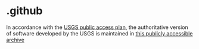 # .github

In accordance with the [USGS public access plan](https://www.usgs.gov/about/organization/science-support/science-quality-and-integrity/public-access-results), the authoritative version of software developed by the USGS is maintained in [this publicly accessible archive](https://code.usgs.gov/usgs/project-explorer/-/blob/master/README.md)
